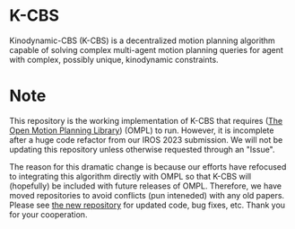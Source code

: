 # K-CBS
Kinodynamic-CBS (K-CBS) is a decentralized motion planning algorithm capable of solving complex multi-agent motion planning queries for agent with complex, possibly unique, kinodynamic constraints. 

# Note
This repository is the working implementation of K-CBS that requires ([The Open Motion Planning Library](https://github.com/ompl/ompl)) (OMPL) to run. However, it is incomplete after a huge code refactor from our IROS 2023 submission. We will not be updating this repository unless otherwise requested through an "Issue". 

 The reason for this dramatic change is because our efforts have refocused to integrating this algorithm directly with OMPL so that K-CBS will (hopefully) be included with future releases of OMPL. Therefore, we have moved repositories to avoid conflicts (pun inteneded) with any old papers. Please see [the new repository](https://github.com/aria-systems-group/Kinodynamic-Conflict-Based-Search) for updated code, bug fixes, etc. Thank you for your cooperation. 
